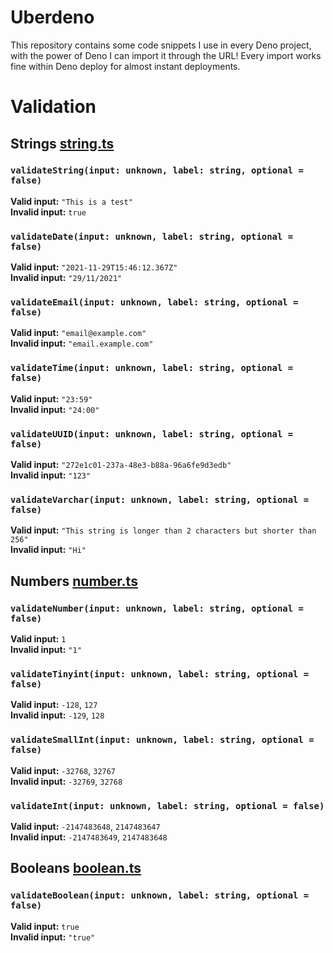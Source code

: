 # Uberdeno

This repository contains some code snippets I use in every Deno project, with
the power of Deno I can import it through the URL! Every import works fine
within Deno deploy for almost instant deployments.

# Validation

## Strings [string.ts](https://github.com/Schotsl/Uberdeno/blob/main/validation/string.ts)

### `validateString(input: unknown, label: string, optional = false)`
**Valid input:** `"This is a test"`  
**Invalid input:** `true`

### `validateDate(input: unknown, label: string, optional = false)`
**Valid input:** `"2021-11-29T15:46:12.367Z"`  
**Invalid input:** `"29/11/2021"`

### `validateEmail(input: unknown, label: string, optional = false)`
**Valid input:** `"email@example.com"`  
**Invalid input:** `"email.example.com"`

### `validateTime(input: unknown, label: string, optional = false)`
**Valid input:** `"23:59"`  
**Invalid input:** `"24:00"`

### `validateUUID(input: unknown, label: string, optional = false)`
**Valid input:** `"272e1c01-237a-48e3-b88a-96a6fe9d3edb"`  
**Invalid input:** `"123"`

### `validateVarchar(input: unknown, label: string, optional = false)`
**Valid input:** `"This string is longer than 2 characters but shorter than 256"`  
**Invalid input:** `"Hi"`

## Numbers [number.ts](https://github.com/Schotsl/Uberdeno/blob/main/validation/number.ts)

### `validateNumber(input: unknown, label: string, optional = false)`
**Valid input:** `1`  
**Invalid input:** `"1"`

### `validateTinyint(input: unknown, label: string, optional = false)`
**Valid input:** `-128`, `127`  
**Invalid input:** `-129`, `128`  

### `validateSmallInt(input: unknown, label: string, optional = false)`
**Valid input:** `-32768`, `32767`  
**Invalid input:** `-32769`, `32768`  

### `validateInt(input: unknown, label: string, optional = false)`
**Valid input:** `-2147483648`, `2147483647`  
**Invalid input:** `-2147483649`, `2147483648`  

## Booleans [boolean.ts](https://github.com/Schotsl/Uberdeno/blob/main/validation/boolean.ts)

### `validateBoolean(input: unknown, label: string, optional = false)`
**Valid input:** `true`  
**Invalid input:** `"true"`